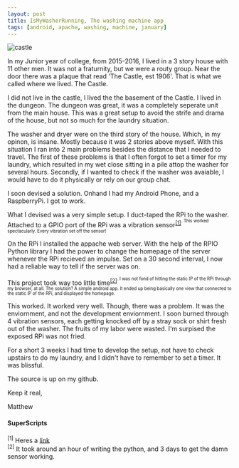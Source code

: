 ```yaml
---
layout: post
title: IsMyWasherRunning, The washing machine app
tags: [android, apache, washing, machine, january]
---
```


![castle](https://localwiki.org/chico/the%20castle/_files/Castle.jpg)

In my Junior year of college, from 2015-2016, I lived in a 3 story house with 11 other men.  It was not a fraturnity, but we were a routy group.  Near the door there was a plaque that read 'The Castle, est 1906'.  That is what we called where we lived.  The Castle.

I did not live in the castle, I lived the the basement of the Castle.  I lived in the dungeon.  The dungeon was great, it was a completely seperate unit from the main house.  This was a great setup to avoid the strife and drama of the house, but not so much for the laundry situation.  

The washer and dryer were on the third story of the house.  Which, in my opinon, is insane.  Mostly because it was 2 stories above myself.  With this situation I ran into 2 main problems besides the distance that I needed to travel.  The first of these problems is that I often forgot to set a timer for my laundry, which resulted in my wet close sitting in a pile attop the washer for several hours.  Secondly, if I wanted to check if the washer was avaiable, I would have to do it physically or rely on our group chat.

I soon devised a solution.  Onhand I had my Android Phone, and a RaspberryPi.  I got to work.

What I devised was a very simple setup.  I duct-taped the RPi to the washer.  Attached to a GPIO port of the RPi was a vibration sensor<sup>[[1]](#1)<sup>.  This worked spectacularly.  Every vibration set off the sensor!

On the RPi I installed the appache web server.  With the help of the RPIO Python library I had the power to change the homepage of the server whenever the RPi recieved an impulse.  Set on a 30 second interval, I now had a reliable way to tell if the server was on.

This project took way too little time<sup>[[2]](#2)<sup>.  I was not fond of hitting the static IP of the RPi through my browser, at all.  The solution?  A simple android app.  It ended up being basically one view that connected to the static IP of the RPi, and displayed the homepage.

This worked.  It worked very well.  Though, there was a problem.  It was the enviornment, and not the development enviornment.  I soon burned through 4 vibration sensors, each getting knocked off by a stray sock or shirt fresh out of the washer.  The fruits of my labor were wasted.  I'm surpised the exposed RPi was not fried.

For a short 3 weeks I had time to develop the setup, not have to check upstairs to do my laundry, and I didn't have to remember to set a timer.  It was blissful.

The source is up on my github.

Keep it real,

Matthew

#### SuperScripts
<sup id="1">[1]</sup> Heres a [link](https://www.adafruit.com/products/1766?gclid=CPTf_oWh49ECFYKJfgodqswE9Q)<br />
<sup id="2">[2]</sup> It took around an hour of writing the python, and 3 days to get the damn sensor working.
